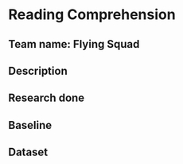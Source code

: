# Reading Comprehension 
## Team name: Flying Squad 
## Description
## Research done
## Baseline
## Dataset
